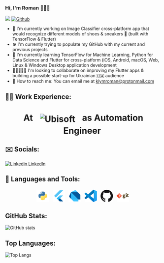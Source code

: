 ### Hi, I'm Roman 👋👨‍💻
![](https://visitor-badge.laobi.icu/badge?page_id=romaklym.romaklym) [![Github](https://img.shields.io/github/followers/romaklym?label=Follow&style=social)](https://github.com/romaklym)

- 🛫 I'm currently working on Image Classifier cross-platform app that would recognize different models of shoes & sneakers 👟 (built with TensorFlow & Flutter)
- ⚙️ I'm currently trying to populate my GitHub with my current and previous projects
- 📖 I'm currently learning TensorFlow for Machine Learning, Python for Data Science and Flutter for cross-platform (iOS, Android, macOS, Web, Linux & Windows Desktop application development
- 🧑🏻‍🤝‍🧑🏽 I'm looking to collaborate on improving my Flutter apps & building a possible start-up for Ukrainian 🇺🇦 audience
- 📮 How to reach me: You can email me at klymroman@protonmail.com

## 👨‍💻 Work Experience:
<h1 align="center">
  <span style="vertical-align:top; margin:4px"; "font-size: 70%">At </span>
  <span style="vertical-align:top; margin:4px"; "font-size: 70%"> </span>
  <img src="https://avatars.githubusercontent.com/u/30477886?s=200&v=4" alt="Ubisoft" height="80" style="vertical-align:top; margin:4px">
  <span style="vertical-align:middle";"font-size: 70%"> </span>
  <span style="vertical-align:top; margin:4px"; "font-size: 70%"> </span>
  <span style="vertical-align:top; margin:4px"; "font-size: 70%">as Automation Engineer</span>
</h1>

## ✉️ Socials:
[![Linkedin](https://i.stack.imgur.com/gVE0j.png) LinkedIn](https://www.linkedin.com/in/klymroman/)
&nbsp;

## 🧰 Languages and Tools:
<p align="center">
<img src="https://raw.githubusercontent.com/github/explore/80688e429a7d4ef2fca1e82350fe8e3517d3494d/topics/python/python.png" alt="Python" height="40" style="vertical-align:top; margin:4px">
<img src="https://raw.githubusercontent.com/github/explore/80688e429a7d4ef2fca1e82350fe8e3517d3494d/topics/flutter/flutter.png" alt="Flutter" height="40" style="vertical-align:top; margin:4px">
<img src="https://raw.githubusercontent.com/github/explore/80688e429a7d4ef2fca1e82350fe8e3517d3494d/topics/dart/dart.png" alt="Dart" height="40" style="vertical-align:top; margin:4px">
<img src="https://raw.githubusercontent.com/github/explore/80688e429a7d4ef2fca1e82350fe8e3517d3494d/topics/visual-studio-code/visual-studio-code.png" alt="VS Code" height="40" style="vertical-align:top; margin:4px">
<img src="https://raw.githubusercontent.com/github/explore/78df643247d429f6cc873026c0622819ad797942/topics/github/github.png" alt="GitHub" height="40" style="vertical-align:top; margin:4px">
<img src="https://raw.githubusercontent.com/github/explore/80688e429a7d4ef2fca1e82350fe8e3517d3494d/topics/git/git.png" alt="git" height="40" style="vertical-align:top; margin:4px">
</p>

## GitHub Stats:
![GitHub stats](https://github-readme-stats.vercel.app/api?username=romaklym&show_icons=true&theme=cobalt2) 

## Top Languages:
![Top Langs](https://github-readme-stats.vercel.app/api/top-langs/?username=romaklym&theme=cobalt2)
